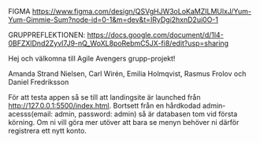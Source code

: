 FIGMA
https://www.figma.com/design/QSVgHJW3oLoKaMZILMUlxJ/Yum-Yum-Gimmie-Sum?node-id=0-1&m=dev&t=IRyDgi2hxnD2ui0O-1

GRUPPREFLEKTIONEN:
https://docs.google.com/document/d/1l4-0BFZXlDnd2ZyvI7J9-nQ_WoXL8poRebmC5JX-fi8/edit?usp=sharing

Hej och välkomna till Agile Avengers grupp-projekt!

Amanda Strand Nielsen, Carl Wirén, Emilia Holmqvist, Rasmus Frolov och Daniel Fredriksson

För att testa appen så se till att landingsite är launched från http://127.0.0.1:5500/index.html.
Bortsett från en hårdkodad admin-acesss(email: admin, password: admin) så är databasen tom vid första körning. Om ni vill göra mer utöver att bara se menyn behöver ni därför registrera ett nytt konto.

